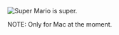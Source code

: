 ![Super Mario is super.](http://lh3.ggpht.com/_K-UmMcMXjn0/TBCdvdiRd1I/AAAAAAAAAA0/WXRQ520ljZk/s512/super-mario-bros.png)

NOTE: Only for Mac at the moment.

